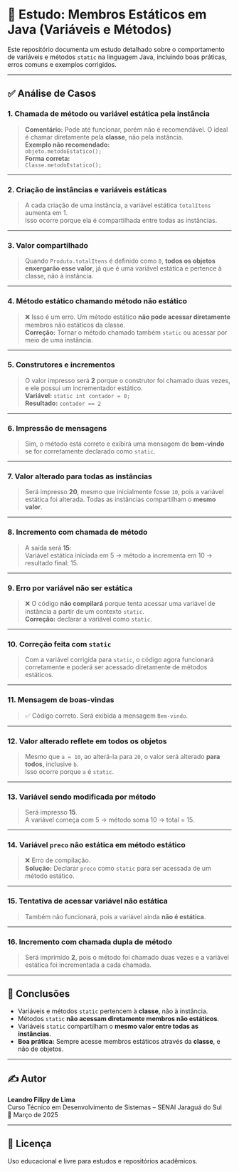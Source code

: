 # 📘 Estudo: Membros Estáticos em Java (Variáveis e Métodos)

Este repositório documenta um estudo detalhado sobre o comportamento de variáveis e métodos `static` na linguagem Java, incluindo boas práticas, erros comuns e exemplos corrigidos.

---

## ✅ Análise de Casos

### 1. Chamada de método ou variável estática pela instância
> **Comentário:** Pode até funcionar, porém não é recomendável. O ideal é chamar diretamente pela **classe**, não pela instância.  
> **Exemplo não recomendado:**  
> `objeto.metodoEstatico();`  
> **Forma correta:**  
> `Classe.metodoEstatico();`

---

### 2. Criação de instâncias e variáveis estáticas
> A cada criação de uma instância, a variável estática `totalItens` aumenta em 1.  
> Isso ocorre porque ela é compartilhada entre todas as instâncias.

---

### 3. Valor compartilhado
> Quando `Produto.totalItens` é definido como `0`, **todos os objetos enxergarão esse valor**, já que é uma variável estática e pertence à classe, não à instância.

---

### 4. Método estático chamando método não estático
> ❌ Isso é um erro. Um método estático **não pode acessar diretamente** membros não estáticos da classe.  
> **Correção:** Tornar o método chamado também `static` ou acessar por meio de uma instância.

---

### 5. Construtores e incrementos
> O valor impresso será **2** porque o construtor foi chamado duas vezes, e ele possui um incrementador estático.  
> **Variável:** `static int contador = 0;`  
> **Resultado:** `contador == 2`

---

### 6. Impressão de mensagens
> Sim, o método está correto e exibirá uma mensagem de **bem-vindo** se for corretamente declarado como `static`.

---

### 7. Valor alterado para todas as instâncias
> Será impresso **20**, mesmo que inicialmente fosse `10`, pois a variável estática foi alterada. Todas as instâncias compartilham o **mesmo valor**.

---

### 8. Incremento com chamada de método
> A saída será **15**:  
> Variável estática iniciada em 5 → método a incrementa em 10 → resultado final: 15.

---

### 9. Erro por variável não ser estática
> ❌ O código **não compilará** porque tenta acessar uma variável de instância a partir de um contexto `static`.  
> **Correção:** declarar a variável como `static`.

---

### 10. Correção feita com `static`
> Com a variável corrigida para `static`, o código agora funcionará corretamente e poderá ser acessado diretamente de métodos estáticos.

---

### 11. Mensagem de boas-vindas
> ✅ Código correto. Será exibida a mensagem `Bem-vindo`.

---

### 12. Valor alterado reflete em todos os objetos
> Mesmo que `a = 10`, ao alterá-la para `20`, o valor será alterado **para todos**, inclusive `b`.  
> Isso ocorre porque `a` é `static`.

---

### 13. Variável sendo modificada por método
> Será impresso **15**.  
> A variável começa com 5 → método soma 10 → total = 15.

---

### 14. Variável `preco` não estática em método estático
> ❌ Erro de compilação.  
> **Solução:** Declarar `preco` como `static` para ser acessada de um método estático.

---

### 15. Tentativa de acessar variável não estática
> Também não funcionará, pois a variável ainda **não é estática**.

---

### 16. Incremento com chamada dupla de método
> Será imprimido **2**, pois o método foi chamado duas vezes e a variável estática foi incrementada a cada chamada.

---

## 🔁 Conclusões

- Variáveis e métodos `static` pertencem à **classe**, não à instância.
- Métodos `static` **não acessam diretamente membros não estáticos**.
- Variáveis `static` compartilham o **mesmo valor entre todas as instâncias**.
- **Boa prática:** Sempre acesse membros estáticos através da **classe**, e não de objetos.

---

## ✍️ Autor

**Leandro Filipy de Lima**  
Curso Técnico em Desenvolvimento de Sistemas – SENAI Jaraguá do Sul  
📅 Março de 2025

---

## 📄 Licença

Uso educacional e livre para estudos e repositórios acadêmicos.

